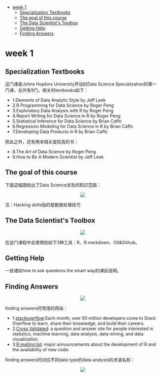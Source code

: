 <!-- TOC -->

- [week 1](#week-1)
    - [Specialization Textbooks](#specialization-textbooks)
    - [The goal of this course](#the-goal-of-this-course)
    - [The Data Scientist's Toolbox](#the-data-scientists-toolbox)
    - [Getting Help](#getting-help)
    - [Finding Answers](#finding-answers)

<!-- /TOC -->
# week 1

## Specialization Textbooks

这门课是Johns Hopkins University开设的Data Science Specialization的第一门课，总共有9门，相关的textbooks如下：

- 1.Elements of Data Analytic Style by Jeff Leek
- 2.R Programming for Data Science by Roger Peng
- 3.Exploratory Data Analysis with R by Roger Peng
- 4.Report Writing for Data Science in R by Roger Peng
- 5.Statistical Inference for Data Science by Brian Caffo
- 6.Regression Modeling for Data Science in R by Brian Caffo
- 7.Developing Data Products in R by Brian Caffo

除此之外，还有两本相关度较高的书：

- 8.The Art of Data Science by Roger Peng
- 9.How to Be A Modern Scientist by Jeff Leek

## The goal of this course

下面这幅图给出了Data Science涉及的知识范围：

<div align="center"><img src='./images/goal.jpg'/></div>

注：Hacking skills指的是数据处理技巧

## The Data Scientist's Toolbox

<div align="center"><img src='./images/what_dc_do.jpg'/></div>

在这门课程中会使用到如下3种工具：R、R markdown、Git&Github。

## Getting Help

一些诸如how to ask questions the smart way的课前说明。

## Finding Answers

<div align="center"><img src='./images/hacker.jpg'/></div>

finding answers时常用的网站：
- 1.[stackoverflow][1]:Each month, over 50 million developers come to Stack Overflow to learn, share their knowledge, and build their careers.
- 2.[Cross Validated][2]: a question and answer site for people interested in statistics, machine learning, data analysis, data mining, and data visualization.
- 3.[R mailing list][3]: major announcements about the development of R and the availability of new code. 

[1]:https://stackoverflow.com/
[2]:https://stats.stackexchange.com/
[3]:https://www.r-project.org/mail.html

finding answers时对应不同data type的data analysis的术语名称：

<div align="center"><img src='./images/temo.jpg'/></div>
